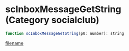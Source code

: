# scInboxMessageGetString (Category socialclub)

```js
function scInboxMessageGetString(p0: number): string
```

[filename](scInboxMessageGetString_m.md ':include')